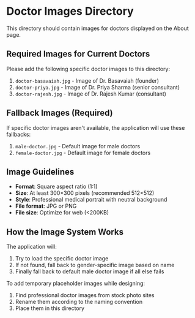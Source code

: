 # Doctor Images Directory

This directory should contain images for doctors displayed on the About page.

## Required Images for Current Doctors

Please add the following specific doctor images to this directory:

1. `doctor-basavaiah.jpg` - Image of Dr. Basavaiah (founder)
2. `doctor-priya.jpg` - Image of Dr. Priya Sharma (senior consultant)
3. `doctor-rajesh.jpg` - Image of Dr. Rajesh Kumar (consultant)

## Fallback Images (Required)

If specific doctor images aren't available, the application will use these fallbacks:

1. `male-doctor.jpg` - Default image for male doctors
2. `female-doctor.jpg` - Default image for female doctors

## Image Guidelines

- **Format**: Square aspect ratio (1:1)
- **Size**: At least 300×300 pixels (recommended 512×512)
- **Style**: Professional medical portrait with neutral background
- **File format**: JPG or PNG
- **File size**: Optimize for web (<200KB)

## How the Image System Works

The application will:
1. Try to load the specific doctor image
2. If not found, fall back to gender-specific image based on name
3. Finally fall back to default male doctor image if all else fails

To add temporary placeholder images while designing:
1. Find professional doctor images from stock photo sites
2. Rename them according to the naming convention
3. Place them in this directory
